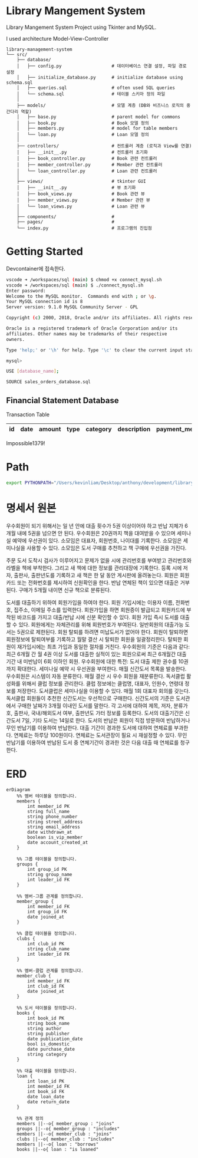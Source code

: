 # Library Mangement System

Library Mangement System Project using Tkinter and MySQL.

I used architecture Model-View-Controller

    library-management-system
    └── src/
        ├── database/                    
        │   ├── config.py                   # 데이터베이스 연결 설정, 파일 경로 설정
        │   ├── initialize_database.py      # initialize database using schema.sql
        │   ├── queries.sql                 # often used SQL queries
        │   └── schema.sql                  # 테이블 스키마 정의 파일
        │
        ├── models/                         # 모델 계층 (DB와 비즈니스 로직의 중간다리 역할)
        │   ├── base.py                     # parent model for commons
        │   ├── book.py                     # Book 모델 정의
        │   ├── members.py                  # model for table members
        │   └── loan.py                     # Loan 모델 정의
        │
        ├── controllers/                    # 컨트롤러 계층 (로직과 View를 연결)
        │   ├── __init__.py                 # 컨트롤러 초기화
        │   ├── book_controller.py          # Book 관련 컨트롤러
        │   ├── member_controller.py        # Member 관련 컨트롤러
        │   └── loan_controller.py          # Loan 관련 컨트롤러
        │
        ├── views/                          # tkinter GUI
        │   ├── __init__.py                 # 뷰 초기화
        │   ├── book_views.py               # Book 관련 뷰
        │   ├── member_views.py             # Member 관련 뷰
        │   └── loan_views.py               # Loan 관련 뷰
        │
        ├── components/                     # 
        ├── pages/                          #
        └── index.py                        # 프로그램의 진입점

# Getting Started

Devcontainer에 접속한다.

```bash
vscode ➜ /workspaces/sql (main) $ chmod +x connect_mysql.sh
vscode ➜ /workspaces/sql (main) $ ./connect_mysql.sh
Enter password: 
Welcome to the MySQL monitor.  Commands end with ; or \g.
Your MySQL connection id is 8
Server version: 9.1.0 MySQL Community Server - GPL

Copyright (c) 2000, 2018, Oracle and/or its affiliates. All rights reserved.

Oracle is a registered trademark of Oracle Corporation and/or its
affiliates. Other names may be trademarks of their respective
owners.

Type 'help;' or '\h' for help. Type '\c' to clear the current input statement.

mysql> 
```

```bash
USE [database_name];

SOURCE sales_orders_database.sql
```

## Financial Statement Database

Transaction Table

|id|date|amount|type|category|description|payment_method|created_at|update_at|
|---|---|---|---|---|---|---|---|---|

Impossible1379!

# Path

```bash
export PYTHONPATH="/Users/kevinliam/Desktop/anthony/development/library-management-system"
```

# 명세서 원본

우수회원이 되기 위해서는 일 년 안에 대출 횟수가 5권 이상이어야 하고 반납 지체가 6개월 내에 5권을 넘으면 안 된다. 우수회원은 20권까지 책을 대여받을 수 있으며 세미나실 예약에 우선권이 있다. 소모임은 대표자, 회원번호, 나이대를 기록한다. 소모임은 세미나실을 사용할 수 있다. 소모임은 도서 구매를 추천하고 책 구매에 우선권을 가진다. 

주문 도서 도착시 검사가 이루어지고 문제가 없을 시에 관리번호를 부여받고 관리번호와 라벨을 책에 부착한다. 그리고 새 책에 대한 정보를 관리대장에 기록한다. 등록 시에 저자, 출판사, 출판년도를 기록하고 새 책은 한 달 동안 게시판에 올려놓는다. 회원은 회원카드 또는 전화번호를 제시하여 신원확인을 한다. 반납 연체된 책이 있으면 대출은 거부된다. 구매가 5개월 내이면 신규 책으로 분류된다.

도서를 대출하기 위하여 회원가입을 하여야 한다. 회원 가입시에는 이용자 이름, 전화번호, 집주소, 이메일 주소를 입력한다. 회원가입을 하면 회원증이 발급되고 회원카드에 부착된 바코드를 가지고 대출/반납 시에 신분 확인할 수 있다. 회원 가입 즉시 도서를 대출할 수 있다. 회원에게는 자체관리를 위해 회원번호가 부여된다. 일반회원의 대출가능 도서는 5권으로 제한된다. 회원 탈퇴를 하려면 미납도서가 없어야 한다. 회원이 탈퇴하면 회원정보에 탈퇴여부를 기록하고 월말 결산 시 탈퇴한 회원을 일괄정리한다. 탈퇴한 회원이 재가입시에는 최초 가입과 동일한 절차를 거친다. 우수회원의 기준은 다음과 같다: 최근 6개월 간 월 4권 이상 도서를 대출한 실적이 있는 회원으로써 최근 6개월간 대출 기간 내 미반납이 6회 이하인 회원. 우수회원에 대한 특전: 도서 대출 제한 권수를 10권까지 확대한다. 세미나실 예약 시 우선권을 부여한다. 매월 신간도서 목록을 발송한다. 우수회원은 시스템이 자동 분류한다. 매월 결산 시 우수 회원을 재분류한다. 독서클럽 활성화를 위해서 클럽 정보를 관리한다. 클럽 정보에는 클럽명, 대표자, 인원수, 연령대 정보를 저장한다. 도서클럽은 세미나실을 이용할 수 있다. 매월 1회 대표자 회의를 갖는다. 독서클럽 회원들이 추천한 신간도서는 우선적으로 구매한다. 신간도서의 기준은 도서관에서 구매한 날짜가 3개월 이내인 도서를 말한다. 각 고서에 대하여 제목, 저자, 분류가호, 출판사, 국내/해외도서 여부, 출판년도 가터 정보를 등록한다. 도서의 대출기간은 신간도서 7일, 기타 도서는 14일로 한다. 도서의 반납은 회원이 직접 방문하여 반납하거나 무인 반납기를 이용하여 반납한다. 대출 기간이 경과한 도서에 대하여 연체료를 부과한다. 연체료는 하루당 100원이다. 연체료는 도서관장이 필요 시 재설정할 수 있다. 무인 반납기를 이용하여 반납된 도서 중 연체기간이 경과한 것은 다음 대출 때 연체료를 청구한다.

# ERD

```mermaid
erDiagram
    %% 멤버 테이블을 정의합니다.
    members {
        int member_id PK
        string full_name
        string phone_number
        string street_address
        string email_address
        date withdrawn_at
        boolean is_vip_member
        date account_created_at
    }

    %% 그룹 테이블을 정의합니다.
    groups {
        int group_id PK
        string group_name
        int leader_id FK
    }

    %% 멤버-그룹 관계를 정의합니다.
    member_group {
        int member_id FK
        int group_id FK
        date joined_at
    }

    %% 클럽 테이블을 정의합니다.
    clubs {
        int club_id PK
        string club_name
        int leader_id FK
    }

    %% 멤버-클럽 관계를 정의합니다.
    member_club {
        int member_id FK
        int club_id FK
        date joined_at
    }

    %% 도서 테이블을 정의합니다.
    books {
        int book_id PK
        string book_name
        string author
        string publisher
        date publication_date
        bool is_domestic
        date purchase_date
        string category
    }

    %% 대출 테이블을 정의합니다.
    loan {
        int loan_id PK
        int member_id FK
        int book_id FK
        date loan_date
        date return_date
    }

    %% 관계 정의
    members ||--o{ member_group : "joins"
    groups ||--o{ member_group : "includes"
    members ||--o{ member_club : "joins"
    clubs ||--o{ member_club : "includes"
    members ||--o{ loan : "borrows"
    books ||--o{ loan : "is loaned"
```
